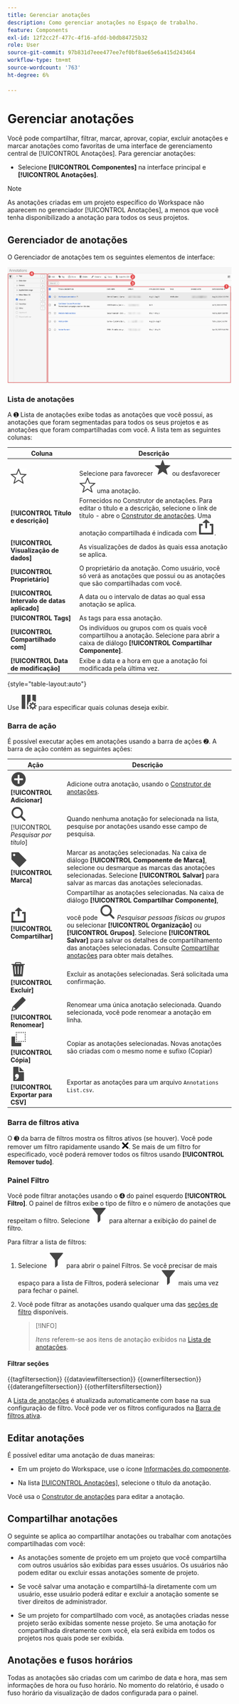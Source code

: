 ```yaml
---
title: Gerenciar anotações
description: Como gerenciar anotações no Espaço de trabalho.
feature: Components
exl-id: 12f2cc2f-477c-4f16-afdd-b0db84725b32
role: User
source-git-commit: 97b831d7eee477ee7ef0bf8ae65e6a415d243464
workflow-type: tm+mt
source-wordcount: '763'
ht-degree: 6%

---
```


# Gerenciar anotações

Você pode compartilhar, filtrar, marcar, aprovar, copiar, excluir anotações e marcar anotações como favoritas de uma interface de gerenciamento central de [!UICONTROL Anotações]. Para gerenciar anotações:

* Selecione **[!UICONTROL Componentes]** na interface principal e **[!UICONTROL Anotações]**.


>[!NOTE]
>
>As anotações criadas em um projeto específico do Workspace não aparecem no gerenciador [!UICONTROL Anotações], a menos que você tenha disponibilizado a anotação para todos os seus projetos.
>

## Gerenciador de anotações

O Gerenciador de anotações tem os seguintes elementos de interface:

![Interface de anotações](assets/annotations-manager.png)

### Lista de anotações

A ➊ Lista de anotações exibe todas as anotações que você possui, as anotações que foram segmentadas para todos os seus projetos e as anotações que foram compartilhadas com você. A lista tem as seguintes colunas:

| Coluna | Descrição |
| --- | --- | 
| ![EstruturaEstrela](/help/assets/icons/StarOutline.svg) | Selecione para favorecer ![Star](/help/assets/icons/Star.svg) ou desfavorecer ![StarOutline](/help/assets/icons/StarOutline.svg) uma anotação. |
| **[!UICONTROL Título e descrição]** | Fornecidos no Construtor de anotações. Para editar o título e a descrição, selecione o link de título - abre o [Construtor de anotações](/help/components/annotations/create-annotations.md#annotation-builder). Uma anotação compartilhada é indicada com ![Compartilhamento](/help/assets/icons/ShareAlt.svg). |
| **[!UICONTROL Visualização de dados]** | As visualizações de dados às quais essa anotação se aplica. |
| **[!UICONTROL Proprietário]** | O proprietário da anotação. Como usuário, você só verá as anotações que possui ou as anotações que são compartilhadas com você. |
| **[!UICONTROL Intervalo de datas aplicado]** | A data ou o intervalo de datas ao qual essa anotação se aplica. |
| **[!UICONTROL Tags]** | As tags para essa anotação. |
| **[!UICONTROL Compartilhado com]** | Os indivíduos ou grupos com os quais você compartilhou a anotação. Selecione para abrir a caixa de diálogo **[!UICONTROL Compartilhar Componente]**. |
| **[!UICONTROL Data de modificação]** | Exibe a data e a hora em que a anotação foi modificada pela última vez. |

{style="table-layout:auto"}

Use ![ColumnSetting](/help/assets/icons/ColumnSetting.svg) para especificar quais colunas deseja exibir.

### Barra de ação

É possível executar ações em anotações usando a barra de ações ➋. A barra de ação contém as seguintes ações:

| Ação | Descrição |
|---|---|
| ![AdicionarCírculo](/help/assets/icons/AddCircle.svg) **[!UICONTROL Adicionar]** | Adicione outra anotação, usando o [Construtor de anotações](create-annotations.md#annotation-builder). |
| ![Pesquisar](/help/assets/icons/Search.svg) [!UICONTROL *Pesquisar por título*] | Quando nenhuma anotação for selecionada na lista, pesquise por anotações usando esse campo de pesquisa. |
| ![Rótulo](/help/assets/icons/Label.svg) **[!UICONTROL Marca]** | Marcar as anotações selecionadas. Na caixa de diálogo **[!UICONTROL Componente de Marca]**, selecione ou desmarque as marcas das anotações selecionadas. Selecione **[!UICONTROL Salvar]** para salvar as marcas das anotações selecionadas. |
| ![Compartilhar](/help/assets/icons/ShareAlt.svg) **[!UICONTROL Compartilhar]** | Compartilhar as anotações selecionadas. Na caixa de diálogo **[!UICONTROL Compartilhar Componente]**, você pode ![Pesquisar](/help/assets/icons/Search.svg) *Pesquisar pessoas físicas ou grupos* ou selecionar **[!UICONTROL Organização]** ou **[!UICONTROL Grupos]**. Selecione **[!UICONTROL Salvar]** para salvar os detalhes de compartilhamento das anotações selecionadas. Consulte [Compartilhar anotações](#share-annotations) para obter mais detalhes. |
| ![Excluir](/help/assets/icons/Delete.svg) **[!UICONTROL Excluir]** | Excluir as anotações selecionadas. Será solicitada uma confirmação. |
| ![Editar](/help/assets/icons/Edit.svg) **[!UICONTROL Renomear]** | Renomear uma única anotação selecionada. Quando selecionada, você pode renomear a anotação em linha. |
| ![Cópia](/help/assets/icons/Copy.svg) **[!UICONTROL Cópia]** | Copiar as anotações selecionadas. Novas anotações são criadas com o mesmo nome e sufixo (Copiar) |
| ![FileCSV](/help/assets/icons/FileCSV.svg) **[!UICONTROL Exportar para CSV]** | Exportar as anotações para um arquivo `Annotations List.csv`. |

### Barra de filtros ativa

O ➌ da barra de filtros mostra os filtros ativos (se houver). Você pode remover um filtro rapidamente usando ![CrossSize75](/help/assets/icons/CrossSize75.svg). Se mais de um filtro for especificado, você poderá remover todos os filtros usando **[!UICONTROL Remover tudo]**.

### Painel Filtro

Você pode filtrar anotações usando o ➍ do painel esquerdo **[!UICONTROL Filtro]**. O painel de filtros exibe o tipo de filtro e o número de anotações que respeitam o filtro. Selecione ![Filtro](/help/assets/icons/Filter.svg) para alternar a exibição do painel de filtro.

Para filtrar a lista de filtros:

1. Selecione ![Filtro](/help/assets/icons/Filter.svg) para abrir o painel Filtros. Se você precisar de mais espaço para a lista de Filtros, poderá selecionar ![Filtro](/help/assets/icons/Filter.svg) mais uma vez para fechar o painel.
1. Você pode filtrar as anotações usando qualquer uma das [seções de filtro](#filter-sections) disponíveis.

   >[!INFO]
   >
   >*Itens* referem-se aos itens de anotação exibidos na [Lista de anotações](manage-annotations.md#annotations-list).
   > 

#### Filtrar seções

{{tagfiltersection}}
{{dataviewfiltersection}}
{{ownerfiltersection}}
{{daterangefiltersection}}
{{otherfiltersfiltersection}}


A [Lista de anotações](manage-annotations.md#annotations-list) é atualizada automaticamente com base na sua configuração de filtro. Você pode ver os filtros configurados na [Barra de filtros ativa](manage-annotations.md#active-filter-bar).


## Editar anotações

É possível editar uma anotação de duas maneiras:

* Em um projeto do Workspace, use o ícone [Informações do componente](/help/components/use-components-in-workspace.md#component-info).

* Na lista [[!UICONTROL Anotações]](#annotations-list), selecione o título da anotação.

Você usa o [Construtor de anotações](/help/components/annotations/create-annotations.md#annotation-builder) para editar a anotação.

## Compartilhar anotações

O seguinte se aplica ao compartilhar anotações ou trabalhar com anotações compartilhadas com você:

* As anotações somente de projeto em um projeto que você compartilha com outros usuários são exibidas para esses usuários. Os usuários não podem editar ou excluir essas anotações somente de projeto.
* Se você salvar uma anotação e compartilhá-la diretamente com um usuário, esse usuário poderá editar e excluir a anotação somente se tiver direitos de administrador.

* Se um projeto for compartilhado com você, as anotações criadas nesse projeto serão exibidas somente nesse projeto. Se uma anotação for compartilhada diretamente com você, ela será exibida em todos os projetos nos quais pode ser exibida.

## Anotações e fusos horários

Todas as anotações são criadas com um carimbo de data e hora, mas sem informações de hora ou fuso horário. No momento do relatório, é usado o fuso horário da visualização de dados configurada para o painel.
